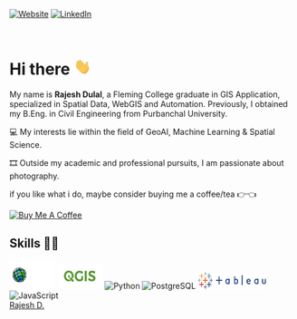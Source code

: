 
[![Website](https://img.shields.io/badge/Website%20-%20GeoRajesh%20-%20blue)](http://dulalrajesh.com.np)
[![LinkedIn](https://img.shields.io/badge/LinkedIn%20-%20georajesh%20-%20blue)](https://www.linkedin.com/in/georajesh/)

<br>

# Hi there <img src="wave.gif" width="30px">

My name is <b>Rajesh Dulal</b>, a Fleming College graduate in GIS Application, specialized in Spatial Data, WebGIS and Automation. Previously, I obtained my B.Eng. in Civil Engineering from Purbanchal University.

💻 My interests lie within the field of GeoAI, Machine Learning & Spatial Science.

🎞️ Outside my academic and professional pursuits, I am passionate about photography.

if you like what i do, maybe consider buying me a coffee/tea 👉👈

<a href="https://buymeacoffee.com/georajesh" target="_blank"><img src="https://cdn.buymeacoffee.com/buttons/v2/default-red.png" alt="Buy Me A Coffee" width="150" ></a>


## Skills 💪🏻
<span align="left">
<img src="Esri_Suite.png" width="80" height="50" alt="esri Suits" />
<img src="QGIS.png" width="80" height="45" alt="QGIS" />
<img src="https://cdn.jsdelivr.net/gh/devicons/devicon@latest/icons/python/python-original-wordmark.svg" width="40" height="40" alt="Python" />
<img src="https://cdn.jsdelivr.net/gh/devicons/devicon@latest/icons/postgresql/postgresql-original.svg" width="40" height="40" alt="PostgreSQL" />
<img src="Tableau.png" width="120" height="30" alt="Tableau" />
<img src="https://cdn.jsdelivr.net/gh/devicons/devicon@latest/icons/javascript/javascript-original.svg" width="36" height="36" alt="JavaScript" />
</span>

          
<div class="badge-base LI-profile-badge" data-locale="en_US" data-size="medium" data-theme="light" data-type="VERTICAL" data-vanity="georajesh" data-version="v1"><a class="badge-base__link LI-simple-link" href="https://ca.linkedin.com/in/georajesh?trk=profile-badge">Rajesh D.</a></div>
              
